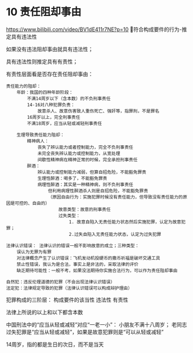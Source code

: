 # 10 责任阻却事由

https://www.bilibili.com/video/BV1dE411r7NE?p=10

符合构成要件的行为-推定具有违法性

如果没有违法阻却事由就具有违法性；

具有违法性则推定具有有责性；

有责性层面看是否存在责任阻却事由：

	责任能力的阻却：
		年龄：我国的四种年龄阶段：
			不满14周岁以下（含本数）的不负刑事责任
			14-16对八种犯罪负责：
				故意杀人、故意伤害致人重伤死亡、强奸等，指罪刑，不是罪名
			16周岁以上，完全刑事责任
			不满18周岁，应当从轻或减轻刑事责任
		
		生理导致责任能力阻却：
			精神病人：
				丧失了辨认能力或者控制能力，完全不负刑事责任
				未完全丧失辨认能力或控制能力，从宽处理
				间歇性精神病在精神正常的时候，完全承担刑事责任
			醉酒：
				辨认能力或控制能力减弱，但算自招危险，不能豁免罪责
				生理性醉酒：喝多了，不能豁免罪责
				病理性醉酒：其实是一种精神病，则不负刑事责任
					但利用病理性醉酒杀人则是自招危险，不能豁免罪责
					（原因自由行为：实施犯罪时候没有责任能力，但导致没有责任能力的原因是可控的、自由的）
						故意类型：故意的刑事责任
						过失类型：
							1. 故意自陷入无责任能力状态然后实施犯罪，认定为故意犯罪；
							2.过失自陷入无责任能力状态，认定为过失犯罪
							
	法律认识错误： 法律认识的错误一般不影响故意的成立；三种类型：
		误认为无罪为有罪
		对法律概念产生了认识错误：飞机发动机投硬币的撒币祈福是破坏交通工具
		禁止性错误，我认为是合法，事实上是非法的，采取法律的评价
		缺乏期待可能性：一般不考，如果没法期待你实施合法行为，可以作为责任阻却事由
		
	自然犯：违反伦理道德的犯罪（不会出现法律认识错误）
	法定犯：法律规定导致的犯罪（法律认识错误可以构成辩护理由）
		
		
犯罪构成的三阶层：
	构成要件的该当性
	违法性
	有责性


法律上所说的以上和以下都含本数

中国刑法中的“应当从轻或减轻”对应“一老一小”：
	小朋友不满十八周岁；
	老同志过失犯罪是“应当从轻或减轻”，如果是故意犯罪则是“可以从轻或减轻” 
	
14周岁，指的都是生日的次日，而不是当天


